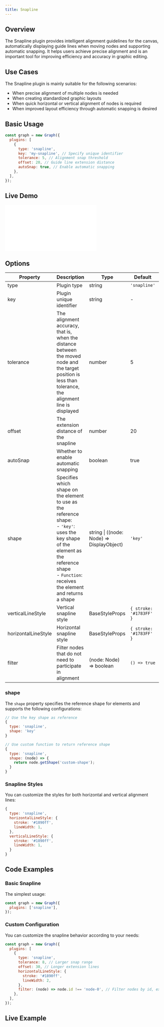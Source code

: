 ```yaml
---
title: Snapline
---
```


## Overview

The Snapline plugin provides intelligent alignment guidelines for the canvas, automatically displaying guide lines when moving nodes and supporting automatic snapping. It helps users achieve precise alignment and is an important tool for improving efficiency and accuracy in graphic editing.

## Use Cases

The Snapline plugin is mainly suitable for the following scenarios:

- When precise alignment of multiple nodes is needed
- When creating standardized graphic layouts
- When quick horizontal or vertical alignment of nodes is required
- When improved layout efficiency through automatic snapping is desired

## Basic Usage

```js
const graph = new Graph({
  plugins: [
    {
      type: 'snapline',
      key: 'my-snapline', // Specify unique identifier
      tolerance: 5, // Alignment snap threshold
      offset: 20, // Guide line extension distance
      autoSnap: true, // Enable automatic snapping
    },
  ],
});
```

## Live Demo

<embed src="@/common/api/plugins/snapline.md"></embed>

## Options

| Property            | Description                                                                                                                                                                                            | Type                                      | Default                 | Required |
| ------------------- | ------------------------------------------------------------------------------------------------------------------------------------------------------------------------------------------------------ | ----------------------------------------- | ----------------------- | -------- |
| type                | Plugin type                                                                                                                                                                                            | string                                    | `'snapline'`            | ✓        |
| key                 | Plugin unique identifier                                                                                                                                                                               | string                                    | -                       |          |
| tolerance           | The alignment accuracy, that is, when the distance between the moved node and the target position is less than tolerance, the alignment line is displayed                                              | number                                    | 5                       |          |
| offset              | The extension distance of the snapline                                                                                                                                                                 | number                                    | 20                      |          |
| autoSnap            | Whether to enable automatic snapping                                                                                                                                                                   | boolean                                   | true                    |          |
| shape               | Specifies which shape on the element to use as the reference shape:<br/>- `'key'`: uses the key shape of the element as the reference shape<br/>- `Function`: receives the element and returns a shape | string \| ((node: Node) => DisplayObject) | `'key'`                 |          |
| verticalLineStyle   | Vertical snapline style                                                                                                                                                                                | BaseStyleProps                            | `{ stroke: '#1783FF' }` |          |
| horizontalLineStyle | Horizontal snapline style                                                                                                                                                                              | BaseStyleProps                            | `{ stroke: '#1783FF' }` |          |
| filter              | Filter nodes that do not need to participate in alignment                                                                                                                                              | (node: Node) => boolean                   | `() => true`            |          |

### shape

The `shape` property specifies the reference shape for elements and supports the following configurations:

```js
// Use the key shape as reference
{
  type: 'snapline',
  shape: 'key'
}

// Use custom function to return reference shape
{
  type: 'snapline',
  shape: (node) => {
    return node.getShape('custom-shape');
  }
}
```

### Snapline Styles

You can customize the styles for both horizontal and vertical alignment lines:

```js
{
  type: 'snapline',
  horizontalLineStyle: {
    stroke: '#1890ff',
    lineWidth: 1,
  },
  verticalLineStyle: {
    stroke: '#1890ff',
    lineWidth: 1,
  }
}
```

## Code Examples

### Basic Snapline

The simplest usage:

```js
const graph = new Graph({
  plugins: ['snapline'],
});
```

### Custom Configuration

You can customize the snapline behavior according to your needs:

```js
const graph = new Graph({
  plugins: [
    {
      type: 'snapline',
      tolerance: 8, // Larger snap range
      offset: 30, // Longer extension lines
      horizontalLineStyle: {
        stroke: '#1890ff',
        lineWidth: 2,
      },
      filter: (node) => node.id !== 'node-0', // Filter nodes by id, exclude from alignment
    },
  ],
});
```

## Live Example

<Playground path="plugin/snapline/demo/basic.js" rid="snapline-basic"></Playground>

